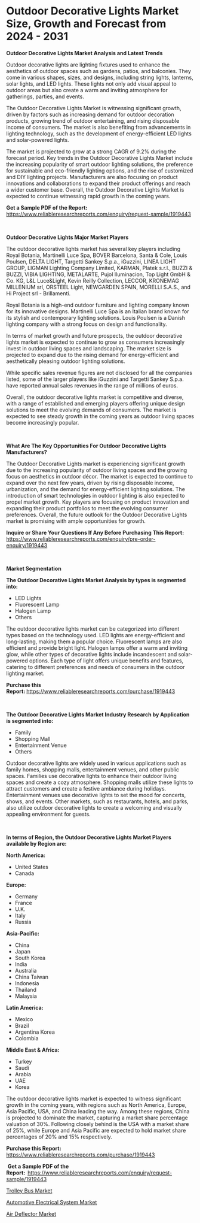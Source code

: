 <p><h1>Outdoor Decorative Lights Market Size, Growth and Forecast from 2024 - 2031</h1></p><p><strong>Outdoor Decorative Lights Market Analysis and Latest Trends</strong></p>
<p><p>Outdoor decorative lights are lighting fixtures used to enhance the aesthetics of outdoor spaces such as gardens, patios, and balconies. They come in various shapes, sizes, and designs, including string lights, lanterns, solar lights, and LED lights. These lights not only add visual appeal to outdoor areas but also create a warm and inviting atmosphere for gatherings, parties, and events.</p><p>The Outdoor Decorative Lights Market is witnessing significant growth, driven by factors such as increasing demand for outdoor decoration products, growing trend of outdoor entertaining, and rising disposable income of consumers. The market is also benefiting from advancements in lighting technology, such as the development of energy-efficient LED lights and solar-powered lights.</p><p>The market is projected to grow at a strong CAGR of 9.2% during the forecast period. Key trends in the Outdoor Decorative Lights Market include the increasing popularity of smart outdoor lighting solutions, the preference for sustainable and eco-friendly lighting options, and the rise of customized and DIY lighting projects. Manufacturers are also focusing on product innovations and collaborations to expand their product offerings and reach a wider customer base. Overall, the Outdoor Decorative Lights Market is expected to continue witnessing rapid growth in the coming years.</p></p>
<p><strong>Get a Sample PDF of the Report:&nbsp;</strong> <a href="https://www.reliableresearchreports.com/enquiry/request-sample/1919443">https://www.reliableresearchreports.com/enquiry/request-sample/1919443</a></p>
<p>&nbsp;</p>
<p><strong>Outdoor Decorative Lights Major Market Players</strong></p>
<p><p>The outdoor decorative lights market has several key players including Royal Botania, Martinelli Luce Spa, BOVER Barcelona, Santa & Cole, Louis Poulsen, DELTA LIGHT, Targetti Sankey S.p.a., iGuzzini, LINEA LIGHT GROUP, LIGMAN Lighting Company Limited, KARMAN, Platek s.r.l., BUZZI & BUZZI, VIBIA LIGHTING, METALARTE, Pujol Iluminacion, Top Light GmbH & Co. KG, L&L Luce&Light, Kevin Reilly Collection, LECCOR, KRONEMAG MILLENIUM srl, ORSTEEL Light, NEWGARDEN SPAIN, MORELLI S.A.S., and Hi Project srl - Brillamenti.</p><p>Royal Botania is a high-end outdoor furniture and lighting company known for its innovative designs. Martinelli Luce Spa is an Italian brand known for its stylish and contemporary lighting solutions. Louis Poulsen is a Danish lighting company with a strong focus on design and functionality.</p><p>In terms of market growth and future prospects, the outdoor decorative lights market is expected to continue to grow as consumers increasingly invest in outdoor living spaces and landscaping. The market size is projected to expand due to the rising demand for energy-efficient and aesthetically pleasing outdoor lighting solutions.</p><p>While specific sales revenue figures are not disclosed for all the companies listed, some of the larger players like iGuzzini and Targetti Sankey S.p.a. have reported annual sales revenues in the range of millions of euros.</p><p>Overall, the outdoor decorative lights market is competitive and diverse, with a range of established and emerging players offering unique design solutions to meet the evolving demands of consumers. The market is expected to see steady growth in the coming years as outdoor living spaces become increasingly popular.</p></p>
<p>&nbsp;</p>
<p><strong>What Are The Key Opportunities For Outdoor Decorative Lights Manufacturers?</strong></p>
<p><p>The Outdoor Decorative Lights market is experiencing significant growth due to the increasing popularity of outdoor living spaces and the growing focus on aesthetics in outdoor décor. The market is expected to continue to expand over the next few years, driven by rising disposable income, urbanization, and the demand for energy-efficient lighting solutions. The introduction of smart technologies in outdoor lighting is also expected to propel market growth. Key players are focusing on product innovation and expanding their product portfolios to meet the evolving consumer preferences. Overall, the future outlook for the Outdoor Decorative Lights market is promising with ample opportunities for growth.</p></p>
<p><strong>Inquire or Share Your Questions If Any Before Purchasing This Report:</strong> <a href="https://www.reliableresearchreports.com/enquiry/pre-order-enquiry/1919443">https://www.reliableresearchreports.com/enquiry/pre-order-enquiry/1919443</a></p>
<p>&nbsp;</p>
<p><strong>Market Segmentation</strong></p>
<p><strong>The Outdoor Decorative Lights Market Analysis by types is segmented into:</strong></p>
<p><ul><li>LED Lights</li><li>Fluorescent Lamp</li><li>Halogen Lamp</li><li>Others</li></ul></p>
<p><p>The outdoor decorative lights market can be categorized into different types based on the technology used. LED lights are energy-efficient and long-lasting, making them a popular choice. Fluorescent lamps are also efficient and provide bright light. Halogen lamps offer a warm and inviting glow, while other types of decorative lights include incandescent and solar-powered options. Each type of light offers unique benefits and features, catering to different preferences and needs of consumers in the outdoor lighting market.</p></p>
<p><strong>Purchase this Report:&nbsp;</strong><a href="https://www.reliableresearchreports.com/purchase/1919443">https://www.reliableresearchreports.com/purchase/1919443</a></p>
<p>&nbsp;</p>
<p><strong>The Outdoor Decorative Lights Market Industry Research by Application is segmented into:</strong></p>
<p><ul><li>Family</li><li>Shopping Mall</li><li>Entertainment Venue</li><li>Others</li></ul></p>
<p><p>Outdoor decorative lights are widely used in various applications such as family homes, shopping malls, entertainment venues, and other public spaces. Families use decorative lights to enhance their outdoor living spaces and create a cozy atmosphere. Shopping malls utilize these lights to attract customers and create a festive ambiance during holidays. Entertainment venues use decorative lights to set the mood for concerts, shows, and events. Other markets, such as restaurants, hotels, and parks, also utilize outdoor decorative lights to create a welcoming and visually appealing environment for guests.</p></p>
<p>&nbsp;</p>
<p><strong>In terms of Region, the Outdoor Decorative Lights Market Players available by Region are:</strong></p>
<p>
    <p> <strong> North America: </strong>
        <ul>
            <li>United States</li>
            <li>Canada</li>
        </ul>
        </p> 
    <p> <strong> Europe: </strong>
        <ul>
            <li>Germany</li>
            <li>France</li>
            <li>U.K.</li>
            <li>Italy</li>
            <li>Russia</li>
        </ul>
        </p> 
    <p> <strong> Asia-Pacific: </strong>
        <ul>
            <li>China</li>
            <li>Japan</li>
            <li>South Korea</li>
            <li>India</li>
            <li>Australia</li>
            <li>China Taiwan</li>
            <li>Indonesia</li>
            <li>Thailand</li>
            <li>Malaysia</li>
        </ul>
        </p> 
    <p> <strong> Latin America: </strong>
        <ul>
            <li>Mexico</li>
            <li>Brazil</li>
            <li>Argentina Korea</li>
            <li>Colombia</li>
        </ul>
        </p> 
    <p> <strong> Middle East & Africa: </strong>
        <ul>
            <li>Turkey</li>
            <li>Saudi</li>
            <li>Arabia</li>
            <li>UAE</li>
            <li>Korea</li>
        </ul>
    </p>
    </p>
<p><p>The outdoor decorative lights market is expected to witness significant growth in the coming years, with regions such as North America, Europe, Asia Pacific, USA, and China leading the way. Among these regions, China is projected to dominate the market, capturing a market share percentage valuation of 30%. Following closely behind is the USA with a market share of 25%, while Europe and Asia Pacific are expected to hold market share percentages of 20% and 15% respectively.</p></p>
<p><strong>Purchase this Report: </strong><a href="https://www.reliableresearchreports.com/purchase/1919443">https://www.reliableresearchreports.com/purchase/1919443</a></p>
<p>&nbsp;<strong>Get a Sample PDF of the Report:&nbsp;&nbsp;</strong><a href="https://www.reliableresearchreports.com/enquiry/request-sample/1919443">https://www.reliableresearchreports.com/enquiry/request-sample/1919443</a></p>
<p><strong></strong></p>
<p><p><a href="https://spotless-saver-8fd.notion.site/Trolley-Bus-Market-Research-Report-Provides-thorough-Industry-Overview-which-offers-an-In-Depth-Ana-eb45f98333a54d42a2a1b07c8a1d7aae">Trolley Bus Market</a></p><p><a href="https://gentle-editor-9db.notion.site/Decoding-the-Automotive-Electrical-System-Market-A-Deep-Dive-into-the-Latest-Market-Trends-Market--da6deec2c7f84356a4a0e17c4e17a79a">Automotive Electrical System Market</a></p><p><a href="https://frill-swim-3cd.notion.site/Air-Deflector-Market-Size-and-Growth-Market-Segmentation-Regional-and-Country-Breakdowns-and-Mark-700ed67102c54d3481377c39a55a509e">Air Deflector Market</a></p></p>